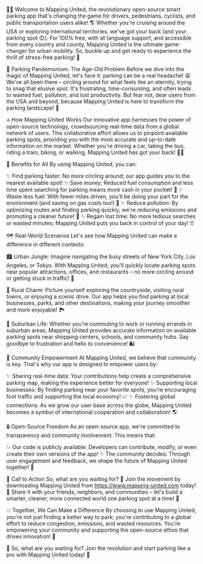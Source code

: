 🚗💥 Welcome to Mapping United, the revolutionary open-source smart parking app that's changing the game for drivers, pedestrians, cyclists, and public transportation users alike! 🌎 Whether you're cruising around the USA or exploring international territories, we've got your back (and your parking spot 😊). For 100% free, with all language support, and accessible from every country and county, Mapping United is the ultimate game-changer for urban mobility. So, buckle up and get ready to experience the thrill of stress-free parking! 🚗

🌆 Parking Pandemonium: The Age-Old Problem
Before we dive into the magic of Mapping United, let's face it: parking can be a real headache! 😩 We've all been there – circling around for what feels like an eternity, trying to snag that elusive spot. It's frustrating, time-consuming, and often leads to wasted fuel, pollution, and lost productivity. But fear not, dear users from the USA and beyond, because Mapping United is here to transform the parking landscape! 🌊

🔝 How Mapping United Works
Our innovative app harnesses the power of open-source technology, crowdsourcing real-time data from a global network of users. This collaborative effort allows us to pinpoint available parking spots, providing you with the most accurate and up-to-date information on the market. Whether you're driving a car, taking the bus, riding a train, biking, or walking, Mapping United has got your back! 🚶‍♂️

💸 Benefits for All
By using Mapping United, you can:

✨ Find parking faster: No more circling around; our app guides you to the nearest available spot!
✨ Save money: Reduced fuel consumption and less time spent searching for parking means more cash in your pocket! 💸
✨ Waste less fuel: With fewer miles driven, you'll be doing your part for the environment (and saving on gas costs too!) 🌱
✨ Reduce pollution: By optimizing routes and finding parking quickly, we're reducing emissions and promoting a cleaner future! 🌊
✨ Regain lost time: No more tedious searches or wasted minutes; Mapping United puts you back in control of your day! ⏰

🗺️ Real-World Scenarios
Let's see how Mapping United can make a difference in different contexts:

🏙️ Urban Jungle: Imagine navigating the busy streets of New York City, Los Angeles, or Tokyo. With Mapping United, you'll quickly locate parking spots near popular attractions, offices, and restaurants – no more circling around or getting stuck in traffic! 🚌

🌳 Rural Charm: Picture yourself exploring the countryside, visiting rural towns, or enjoying a scenic drive. Our app helps you find parking at local businesses, parks, and other destinations, making your journey smoother and more enjoyable! 🏞️

💺 Suburban Life: Whether you're commuting to work or running errands in suburban areas, Mapping United provides accurate information on available parking spots near shopping centers, schools, and community hubs. Say goodbye to frustration and hello to convenience! 🛍️

🌈 Community Empowerment
At Mapping United, we believe that community is key. That's why our app is designed to empower users by:

✨ Sharing real-time data: Your contributions help create a comprehensive parking map, making the experience better for everyone!
✨ Supporting local businesses: By finding parking near your favorite spots, you're encouraging foot traffic and supporting the local economy! 📈
✨ Fostering global connections: As we grow our user base across the globe, Mapping United becomes a symbol of international cooperation and collaboration! 🌎

🔒 Open-Source Freedom
As an open-source app, we're committed to transparency and community involvement. This means that:

✨ Our code is publicly available: Developers can contribute, modify, or even create their own versions of the app!
✨ The community decides: Through user engagement and feedback, we shape the future of Mapping United together! 💬

📣 Call to Action
So, what are you waiting for? 🤔 Join the movement by downloading Mapping United from https://www.mapping-united.com today! 🎉 Share it with your friends, neighbors, and communities – let's build a smarter, cleaner, more connected world one parking spot at a time! 🌟

💥 Together, We Can Make a Difference
By choosing to use Mapping United, you're not just finding a better way to park; you're contributing to a global effort to reduce congestion, emissions, and wasted resources. You're empowering your community and supporting the open-source ethos that drives innovation! 💪

🌟 So, what are you waiting for? Join the revolution and start parking like a pro with Mapping United today! 🚀